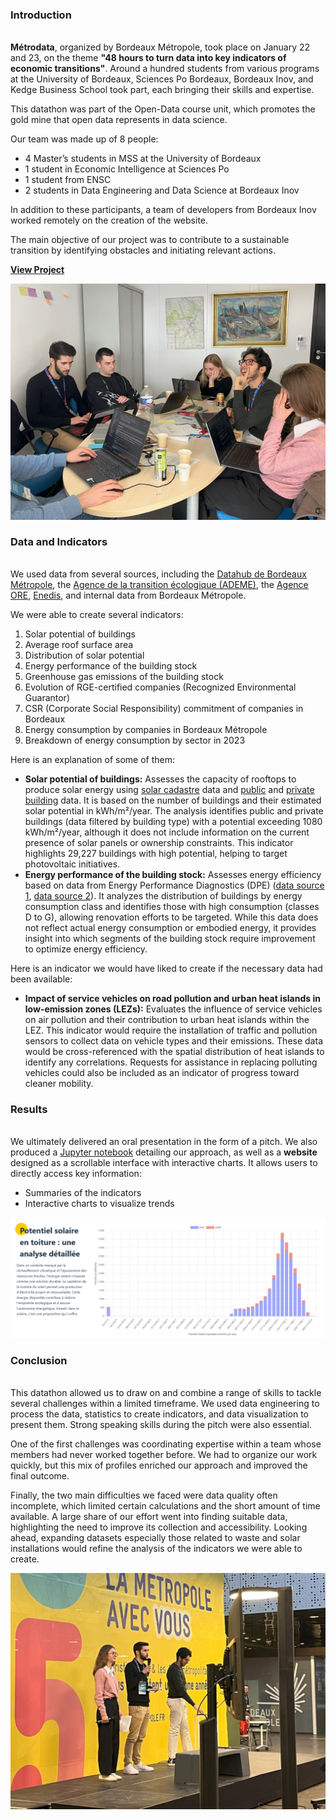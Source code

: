 ### Introduction
###### 

**Métrodata**, organized by Bordeaux Métropole, took place on January 22 and 23, on the theme **"48 hours to turn data into key indicators of economic transitions"**. Around a hundred students from various programs at the University of Bordeaux, Sciences Po Bordeaux, Bordeaux Inov, and Kedge Business School took part, each bringing their skills and expertise.

This datathon was part of the Open-Data course unit, which promotes the gold mine that open data represents in data science.

Our team was made up of 8 people:
- 4 Master’s students in MSS at the University of Bordeaux
- 1 student in Economic Intelligence at Sciences Po
- 1 student from ENSC
- 2 students in Data Engineering and Data Science at Bordeaux Inov

In addition to these participants, a team of developers from Bordeaux Inov worked remotely on the creation of the website.

The main objective of our project was to contribute to a sustainable transition by identifying obstacles and initiating relevant actions.

[**View Project**](https://gitlab.com/metrodata-bordeaux/equipe6)

![Teamwork](images\projects\metrodata\work.jpg "Teamwork © Morgane Preud'homme")


### Data and Indicators
######

We used data from several sources, including the [Datahub de Bordeaux Métropole](https://datahub.bordeaux-metropole.fr), the [Agence de la transition écologique (ADEME)](https://data.ademe.fr), the [Agence ORE](https://www.agenceore.fr/), [Enedis](https://data.enedis.fr), and internal data from Bordeaux Métropole.

We were able to create several indicators:
1. Solar potential of buildings
2. Average roof surface area
3. Distribution of solar potential
4. Energy performance of the building stock
5. Greenhouse gas emissions of the building stock
6. Evolution of RGE-certified companies (Recognized Environmental Guarantor)
7. CSR (Corporate Social Responsibility) commitment of companies in Bordeaux
8. Energy consumption by companies in Bordeaux Métropole
9. Breakdown of energy consumption by sector in 2023

Here is an explanation of some of them:
- **Solar potential of buildings:** Assesses the capacity of rooftops to produce solar energy using [solar cadastre](https://datahub.bordeaux-metropole.fr/explore/dataset/eg_cada_solaire_s/information/?disjunctive.insee&sort=-gid&dataChart=eyJxdWVyaWVzIjpbeyJjaGFydHMiOlt7InR5cGUiOiJjb2x1bW4iLCJmdW5jIjoiU1VNIiwieUF4aXMiOiJzdXJmYWNlX2V4cGxvaXRhYmxlIiwic2NpZW50aWZpY0Rpc3BsYXkiOnRydWUsImNvbG9yIjoiIzAyNjhBNSJ9XSwieEF4aXMiOiJpbnNlZSIsIm1heHBvaW50cyI6IiIsInRpbWVzY2FsZSI6IiIsInNvcnQiOiJzZXJpZTEtMSIsImNvbmZpZyI6eyJkYXRhc2V0IjoiZWdfY2FkYV9zb2xhaXJlX3MiLCJvcHRpb25zIjp7ImRpc2p1bmN0aXZlLmluc2VlIjp0cnVlLCJzb3J0IjoiLWdpZCJ9fX1dLCJkaXNwbGF5TGVnZW5kIjp0cnVlLCJhbGlnbk1vbnRoIjp0cnVlLCJ0aW1lc2NhbGUiOiIifQ%3D%3D&location=22,44.82366,-0.61434&basemap=jawg.streets) data and [public](https://datahub.bordeaux-metropole.fr/explore/dataset/to_eqbat_s/information/?dataChart=eyJxdWVyaWVzIjpbeyJjb25maWciOnsiZGF0YXNldCI6InRvX2VxYmF0X3MiLCJvcHRpb25zIjp7fX0sImNoYXJ0cyI6W3siYWxpZ25Nb250aCI6dHJ1ZSwidHlwZSI6ImxpbmUiLCJmdW5jIjoiQVZHIiwieUF4aXMiOiJnaWQiLCJzY2llbnRpZmljRGlzcGxheSI6dHJ1ZSwiY29sb3IiOiIjMDI2OEE1In1dLCJ4QXhpcyI6Im1kYXRlIiwibWF4cG9pbnRzIjoiIiwidGltZXNjYWxlIjoieWVhciIsInNvcnQiOiIifV0sImRpc3BsYXlMZWdlbmQiOnRydWUsImFsaWduTW9udGgiOnRydWV9&location=16,44.83012,-0.57776&basemap=jawg.streets) and [private building](https://datahub.bordeaux-metropole.fr/explore/dataset/fi_etabl_p/export/?location=13,44.855,-0.56788&basemap=jawg.streets) data.  It is based on the number of buildings and their estimated solar potential in kWh/m²/year. The analysis identifies public and private buildings (data filtered by building type) with a potential exceeding 1080 kWh/m²/year, although it does not include information on the current presence of solar panels or ownership constraints. This indicator highlights 29,227 buildings with high potential, helping to target photovoltaic initiatives.
- **Energy performance of the building stock:** Assesses energy efficiency based on data from Energy Performance Diagnostics (DPE) ([data source 1](https://data.ademe.fr/datasets/dpe-france), [data source 2](https://data.ademe.fr/datasets/dpe01tertiaire)). It analyzes the distribution of buildings by energy consumption class and identifies those with high consumption (classes D to G), allowing renovation efforts to be targeted. While this data does not reflect actual energy consumption or embodied energy, it provides insight into which segments of the building stock require improvement to optimize energy efficiency.

Here is an indicator we would have liked to create if the necessary data had been available:
- **Impact of service vehicles on road pollution and urban heat islands in low-emission zones (LEZs):** Evaluates the influence of service vehicles on air pollution and their contribution to urban heat islands within the LEZ. This indicator would require the installation of traffic and pollution sensors to collect data on vehicle types and their emissions. These data would be cross-referenced with the spatial distribution of heat islands to identify any correlations. Requests for assistance in replacing polluting vehicles could also be included as an indicator of progress toward cleaner mobility. 


### Results
######

We ultimately delivered an oral presentation in the form of a pitch. We also produced a [Jupyter notebook](https://gitlab.com/metrodata-bordeaux/equipe6/-/blob/main/Rapport-final.ipynb) detailing our approach, as well as a **website** designed as a scrollable interface with interactive charts. It allows users to directly access key information:
- Summaries of the indicators
- Interactive charts to visualize trends

![Extract from the website](images\projects\metrodata\solar_potential.png "Extract from the website")


### Conclusion
######

This datathon allowed us to draw on and combine a range of skills to tackle several challenges within a limited timeframe. We used data engineering to process the data, statistics to create indicators, and data visualization to present them. Strong speaking skills during the pitch were also essential.

One of the first challenges was coordinating expertise within a team whose members had never worked together before. We had to organize our work quickly, but this mix of profiles enriched our approach and improved the final outcome.

Finally, the two main difficulties we faced were data quality often incomplete, which limited certain calculations and the short amount of time available. A large share of our effort went into finding suitable data, highlighting the need to improve its collection and accessibility. Looking ahead, expanding datasets especially those related to waste and solar installations would refine the analysis of the indicators we were able to create.

![Pitch](images\projects\metrodata\pitch.jpg "Pitch © Iliana Otschapowski")